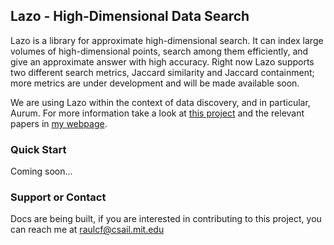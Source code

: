## Lazo - High-Dimensional Data Search

Lazo is a library for approximate high-dimensional search. It can index large
volumes of high-dimensional points, search among them efficiently, and give an
approximate answer with high accuracy. Right now Lazo supports two different
search metrics, Jaccard similarity and Jaccard containment; more metrics are
under development and will be made available soon. 

We are using Lazo within the context of data discovery, and in particular,
Aurum. For more information take a look at 
[this project](mitdbg.github.io/aurum-datadiscovery)
and the relevant papers in [my webpage](www.raulcastrofernandez.com).


### Quick Start

Coming soon...

### Support or Contact

Docs are being built, if you are interested in contributing to this project, you
can reach me at raulcf@csail.mit.edu

